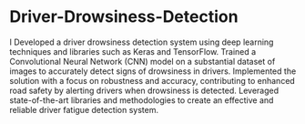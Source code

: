 # Driver-Drowsiness-Detection
I Developed a driver drowsiness detection system using deep
learning techniques and libraries such as Keras and
TensorFlow.
Trained a Convolutional Neural Network (CNN) model on a
substantial dataset of images to accurately detect signs of
drowsiness in drivers.
Implemented the solution with a focus on robustness and
accuracy, contributing to enhanced road safety by alerting
drivers when drowsiness is detected.
Leveraged state-of-the-art libraries and methodologies to
create an effective and reliable driver fatigue detection
system.
